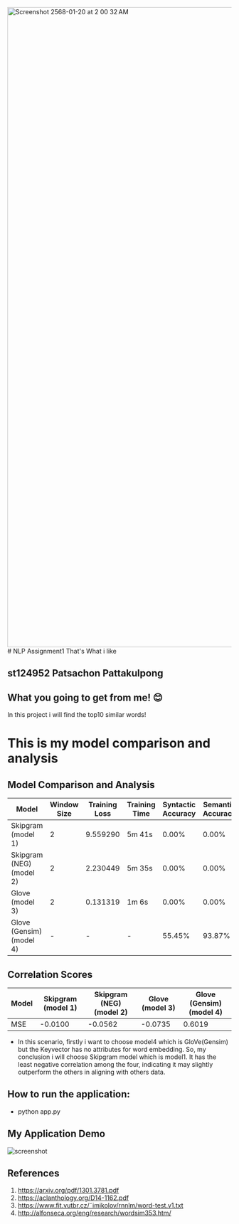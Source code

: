 <img width="1440" alt="Screenshot 2568-01-20 at 2 00 32 AM" src="https://github.com/user-attachments/assets/6e16a9cc-f105-45ea-84d1-1920864b28d4" /># NLP Assignment1 That's What i like
## st124952 Patsachon Pattakulpong
## What you going to get from me! 😊
In this project i will find the top10 similar words! 

# This is my model comparison and analysis
## Model Comparison and Analysis

| Model             | Window Size | Training Loss | Training Time | Syntactic Accuracy | Semantic Accuracy |
|-------------------|-------------|---------------|---------------|--------------------|-------------------|
| Skipgram (model 1)          | 2     | 9.559290        | 5m 41s      | 0.00%            | 0.00%           |
| Skipgram (NEG) (model 2)    | 2     | 2.230449        | 5m 35s       | 0.00%            | 0.00%           |
| Glove (model 3)            | 2     | 0.131319       | 1m 6s      | 0.00%            | 0.00%           |
| Glove (Gensim) (model 4)    | -     | -       | -       | 55.45%            | 93.87%           |

## Correlation Scores

| Model               | Skipgram (model 1)  | Skipgram (NEG) (model 2) | Glove (model 3)  | Glove (Gensim) (model 4) |
|---------------------|-----------|----------------|-------|----------------|
| MSE            | -0.0100   | -0.0562        | -0.0735 | 0.6019      |

- In this scenario, firstly i want to choose model4 which is GloVe(Gensim) but the Keyvector has no attributes for word embedding.
So, my conclusion i will choose Skipgram model which is model1. It has the least negative correlation among the four, indicating it may slightly outperform the others in aligning with others data.

## How to run the application:
- python app.py

## My Application Demo
![screenshot](<img width="1440" alt="Screenshot 2568-01-20 at 2 00 32 AM" src="https://github.com/user-attachments/assets/e7212d11-1bd2-4a0a-a0ab-8ebdbd782ca1" />
)


## References
1. https://arxiv.org/pdf/1301.3781.pdf
2. https://aclanthology.org/D14-1162.pdf
3. https://www.fit.vutbr.cz/˜imikolov/rnnlm/word-test.v1.txt
4. http://alfonseca.org/eng/research/wordsim353.htm/



